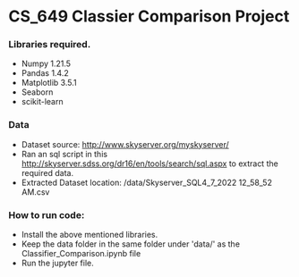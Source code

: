 # CS_649 Classier Comparison Project

### Libraries required.

- Numpy 1.21.5
- Pandas 1.4.2
- Matplotlib 3.5.1
- Seaborn
- scikit-learn

### Data
- Dataset source: http://www.skyserver.org/myskyserver/
- Ran an sql script in this http://skyserver.sdss.org/dr16/en/tools/search/sql.aspx to extract the required data.
- Extracted Dataset location: /data/Skyserver_SQL4_7_2022 12_58_52 AM.csv


### How to run code:

- Install the above mentioned libraries.
- Keep the data folder in the same folder under 'data/' as the Classifier_Comparison.ipynb file
- Run the jupyter file.